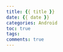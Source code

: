 ```yaml
---
title: {{ title }}
date: {{ date }}
categories: Android
toc: true
tags:
comments: true
---
```




<!--more-->
